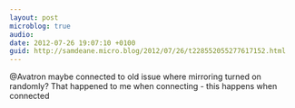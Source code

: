 ```yaml
---
layout: post
microblog: true
audio: 
date: 2012-07-26 19:07:10 +0100
guid: http://samdeane.micro.blog/2012/07/26/t228552055277617152.html
---
```

@Avatron maybe connected to old issue where mirroring turned on randomly? That happened to me when connecting - this happens when connected
